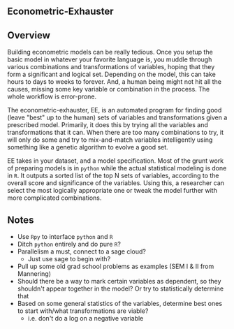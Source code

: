 Econometric-Exhauster
---

## Overview

Building econometric models can be really tedious.  Once you setup the basic model in whatever your favorite language is, you muddle through various combinations and transformations of variables, hoping that they form a significant and logical set.  Depending on the model, this can take hours to days to weeks to forever.  And, a human being might not hit all the causes, missing some key variable or combination in the process.  The whole workflow is error-prone.

The econometric-exhauster, EE, is an automated program for finding good (leave "best" up to the human) sets of variables and transformations given a prescribed model.  Primarily, it does this by trying all the variables and transformations that it can.  When there are too many combinations to try, it will only do some and try to mix-and-match variables intelligently using something like a genetic algorithm to evolve a good set.

EE takes in your dataset, and a model specification.  Most of the grunt work of preparing models is in `python` while the actual statistical modeling is done in `R`.  It outputs a sorted list of the top N sets of variables, according to the overall score and significance of the variables.  Using this, a researcher can select the most logically appropriate one or tweak the model further with more complicated combinations.

## Notes

* Use `Rpy` to interface `python` and `R`
* Ditch `python` entirely and do pure `R`?
* Parallelism a must, connect to a sage cloud?
    * Just use sage to begin with?
* Pull up some old grad school problems as examples (SEM I & II from Mannering)
* Should there be a way to mark certain variables as dependent, so they shouldn't appear together in the model?  Or try to statistically determine that
* Based on some general statistics of the variables, determine best ones to start with/what transformations are viable?
    * i.e. don't do a log on a negative variable
